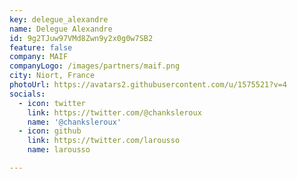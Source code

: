 ```yaml
---
key: delegue_alexandre
name: Delegue Alexandre
id: 9g2TJuw97VMd8Zwn9y2x0g0w7SB2
feature: false
company: MAIF
companyLogo: /images/partners/maif.png
city: Niort, France
photoUrl: https://avatars2.githubusercontent.com/u/1575521?v=4
socials:
  - icon: twitter
    link: https://twitter.com/@chanksleroux
    name: '@chanksleroux'
  - icon: github
    link: https://twitter.com/larousso
    name: larousso

---
```


